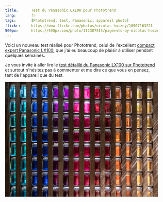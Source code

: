 ```yaml
---
title:      Test du Panasonic LX100 pour Phototrend
lang:       fr
tags:       [Phototrend, test, Panasonic, appareil photo]
flickr:     https://www.flickr.com/photos/nicolas-hoizey/18907163221
500px:      https://500px.com/photo/112307515/pigments-by-nicolas-hoizey
---
```


Voici un nouveau test réalisé pour Phototrend, celui de l'excellent [compact expert Panasonic LX100](http://www.amazon.fr/gp/product/B00NN6IYCE/ref=as_li_tl?ie=UTF8&camp=1642&creative=19458&creativeASIN=B00NN6IYCE&linkCode=as2&tag=phpheaven-21), que j'ai eu beaucoup de plaisir à utiliser pendant quelques semaines.

Je vous invite à aller lire le [test détaillé du Panasonic LX100 sur Phototrend](http://phototrend.fr/2015/09/test-appareil-photo-compact-panasonic-lumix-lx100/) et surtout n'hésitez pas à commenter et me dire ce que vous en pensez, tant de l'appareil que du test.

![](20150427-Pigments.jpg)
